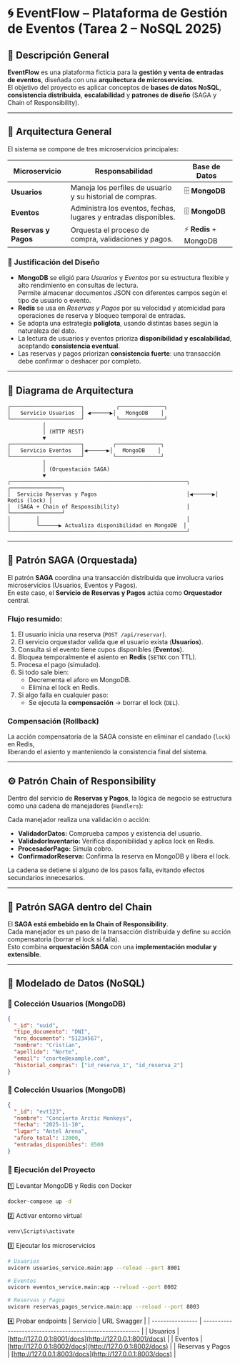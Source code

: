 # 🌀 EventFlow – Plataforma de Gestión de Eventos (Tarea 2 – NoSQL 2025)

## 📘 Descripción General

**EventFlow** es una plataforma ficticia para la **gestión y venta de entradas de eventos**, diseñada con una **arquitectura de microservicios**.  
El objetivo del proyecto es aplicar conceptos de **bases de datos NoSQL**, **consistencia distribuida**, **escalabilidad** y **patrones de diseño** (SAGA y Chain of Responsibility).

---

## 🧩 Arquitectura General

El sistema se compone de tres microservicios principales:

| Microservicio | Responsabilidad | Base de Datos |
|----------------|----------------|----------------|
| **Usuarios** | Maneja los perfiles de usuario y su historial de compras. | 🗄️ **MongoDB** |
| **Eventos** | Administra los eventos, fechas, lugares y entradas disponibles. | 🗄️ **MongoDB** |
| **Reservas y Pagos** | Orquesta el proceso de compra, validaciones y pagos. | ⚡ **Redis** + MongoDB |

### 🧱 Justificación del Diseño

- **MongoDB** se eligió para *Usuarios* y *Eventos* por su estructura flexible y alto rendimiento en consultas de lectura.  
  Permite almacenar documentos JSON con diferentes campos según el tipo de usuario o evento.  
- **Redis** se usa en *Reservas y Pagos* por su velocidad y atomicidad para operaciones de reserva y bloqueo temporal de entradas.  
- Se adopta una estrategia **políglota**, usando distintas bases según la naturaleza del dato.
- La lectura de usuarios y eventos prioriza **disponibilidad y escalabilidad**, aceptando **consistencia eventual**.  
- Las reservas y pagos priorizan **consistencia fuerte**: una transacción debe confirmar o deshacer por completo.

---

## 🧭 Diagrama de Arquitectura

    ┌──────────────────────┐          ┌──────────────┐
    │   Servicio Usuarios  │ ◀──────▶│   MongoDB    │
    └──────────────────────┘          └──────────────┘
               │
               │ (HTTP REST)
               ▼
    ┌──────────────────────┐         ┌──────────────┐
    │   Servicio Eventos   │◀──────▶│   MongoDB    │
    └──────────────────────┘         └──────────────┘
               │
               │ (Orquestación SAGA)
               ▼
    ┌───────────────────────────────────────────────────────┐         ┌────────────────┐
    │  Servicio Reservas y Pagos                            │◀──────▶│   Redis (lock) │
    │  (SAGA + Chain of Responsibility)                     │         └────────────────┘
    │        │                                              │
    │        └──────▶ Actualiza disponibilidad en MongoDB  │
    └───────────────────────────────────────────────────────┘

---

## 🔄 Patrón SAGA (Orquestada)

El patrón **SAGA** coordina una transacción distribuida que involucra varios microservicios (Usuarios, Eventos y Pagos).  
En este caso, el **Servicio de Reservas y Pagos** actúa como **Orquestador** central.

### Flujo resumido:

1. El usuario inicia una reserva (`POST /api/reservar`).
2. El servicio orquestador valida que el usuario exista (**Usuarios**).
3. Consulta si el evento tiene cupos disponibles (**Eventos**).
4. Bloquea temporalmente el asiento en **Redis** (`SETNX` con TTL).
5. Procesa el pago (simulado).
6. Si todo sale bien:
   - Decrementa el aforo en MongoDB.
   - Elimina el lock en Redis.
7. Si algo falla en cualquier paso:
   - Se ejecuta la **compensación** → borrar el lock (`DEL`).

### Compensación (Rollback)

La acción compensatoria de la SAGA consiste en eliminar el candado (`lock`) en Redis,  
liberando el asiento y manteniendo la consistencia final del sistema.

---

## ⚙️ Patrón Chain of Responsibility

Dentro del servicio de **Reservas y Pagos**, la lógica de negocio se estructura como una cadena de manejadores (`Handlers`):


Cada manejador realiza una validación o acción:
- **ValidadorDatos:** Comprueba campos y existencia del usuario.  
- **ValidadorInventario:** Verifica disponibilidad y aplica lock en Redis.  
- **ProcesadorPago:** Simula cobro.  
- **ConfirmadorReserva:** Confirma la reserva en MongoDB y libera el lock.

La cadena se detiene si alguno de los pasos falla, evitando efectos secundarios innecesarios.

---

## 🧠 Patrón SAGA dentro del Chain

El **SAGA está embebido en la Chain of Responsibility**.  
Cada manejador es un paso de la transacción distribuida y define su acción compensatoria (borrar el lock si falla).  
Esto combina **orquestación SAGA** con una **implementación modular y extensible**.

---

## 🧩 Modelado de Datos (NoSQL)

### 📄 Colección Usuarios (MongoDB)
```json
{
  "_id": "uuid",
  "tipo_documento": "DNI",
  "nro_documento": "51234567",
  "nombre": "Cristian",
  "apellido": "Norte",
  "email": "cnorte@example.com",
  "historial_compras": ["id_reserva_1", "id_reserva_2"]
}
```

### 📄 Colección Usuarios (MongoDB)
```json
{
  "_id": "evt123",
  "nombre": "Concierto Arctic Monkeys",
  "fecha": "2025-11-10",
  "lugar": "Antel Arena",
  "aforo_total": 12000,
  "entradas_disponibles": 8500
}
```
### 🚀 Ejecución del Proyecto
1️⃣ Levantar MongoDB y Redis con Docker
```bash
docker-compose up -d
```
2️⃣ Activar entorno virtual
```bash
venv\Scripts\activate
```
3️⃣ Ejecutar los microservicios
```bash
# Usuarios
uvicorn usuarios_service.main:app --reload --port 8001

# Eventos
uvicorn eventos_service.main:app --reload --port 8002

# Reservas y Pagos
uvicorn reservas_pagos_service.main:app --reload --port 8003
```
4️⃣ Probar endpoints
| Servicio         | URL Swagger                                              |
| ---------------- | -------------------------------------------------------- |
| Usuarios         | [http://127.0.0.1:8001/docs](http://127.0.0.1:8001/docs) |
| Eventos          | [http://127.0.0.1:8002/docs](http://127.0.0.1:8002/docs) |
| Reservas y Pagos | [http://127.0.0.1:8003/docs](http://127.0.0.1:8003/docs) |

